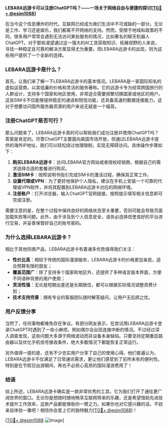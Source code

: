 **LEBARA远游卡可以注册ChatGPT吗？——一场关于网络自由与便捷的探讨[[TG💪+ @esim1088](https://t.me/s/esim1088)]**

在当今这个信息爆炸的时代，互联网已经成为我们生活中不可或缺的一部分。无论是工作、学习还是娱乐，我们都离不开网络的支持。然而，受限于地域和政策的不同，很多用户常常会遇到无法访问某些服务的情况，比如著名的聊天机器人ChatGPT。对于那些渴望通过这一强大的AI工具获取知识、拓展视野的人来说，寻找一种稳定且可靠的解决方案显得尤为重要。而LEBARA远游卡的出现，则为这些用户提供了一个全新的选择。

### LEBARA远游卡是什么？

首先，让我们来了解一下LEBARA远游卡的基本情况。LEBARA是一家国际知名的虚拟运营商，以其低廉的价格和灵活的服务著称。它的远游卡专为经常跨国旅行的人群设计，支持多个国家和地区使用，非常适合需要频繁切换国家或地区的用户。这张SIM卡不仅能够提供稳定的通话和短信功能，还具备高速的数据连接能力，这对于想要访问国外服务器资源的用户来说无疑是一个福音。

### 注册ChatGPT是否可行？

那么问题来了，LEBARA远游卡真的可以帮助我们成功注册并使用ChatGPT吗？答案是肯定的。尽管ChatGPT主要面向美国市场开放，但通过LEBARA远游卡提供的海外IP地址，我们可以轻松绕过地理限制，实现无障碍访问。具体操作步骤如下：

1. **购买LEBARA远游卡**：访问LEBARA官方网站或者授权经销商，根据自己的需求选择合适的套餐进行购买。
2. **激活SIM卡**：按照说明书指引完成SIM卡的激活过程，确保其正常工作。
3. **设置代理或VPN**：为了更好地保护个人隐私，建议在手机上安装一个可靠的代理或VPN软件，并将其配置到LEBARA远游卡对应的网络环境。
4. **注册账户**：打开浏览器，输入ChatGPT官网链接，按照提示填写相关信息即可完成注册。

需要注意的是，在整个过程中保持良好的网络状态至关重要，否则可能会导致页面加载失败等问题。此外，由于涉及到个人信息安全，请务必选择信誉良好的平台进行交易，并妥善保管好自己的账号密码。

### 为什么选择LEBARA远游卡？

相比于其他同类产品，LEBARA远游卡有着诸多优势值得我们关注：

- **性价比高**：相较于传统的国际漫游服务，LEBARA远游卡的价格更加亲民，适合预算有限的朋友；
- **覆盖范围广**：除了支持多个国家和地区外，还提供了多种语言版本界面，方便不同语种背景的用户使用；
- **灵活性强**：无论是短期出差还是长期居住，都可以根据实际情况调整资费计划；
- **技术支持完善**：拥有专业的客服团队随时解答疑问，让用户无后顾之忧。

### 用户反馈分享

当然了，任何事物都难免存在争议。有部分网友表示，在尝试用LEBARA远游卡登录ChatGPT时遇到了一些小麻烦，例如偶尔会出现连接中断的情况。不过经过深入调查发现，这些问题大多源于网络波动而非设备本身缺陷。只要坚持定期重启路由器以及优化手机信号接收条件，绝大多数情况下都能恢复正常运行。

另外值得一提的是，还有不少忠实用户分享了自己的使用心得。他们普遍认为，LEBARA远游卡不仅满足了日常通讯需求，更让他们感受到了前所未有的便利性。特别是在节假日出游期间，再也不必担心高昂的国际漫游费用了！

### 结语

综上所述，LEBARA远游卡确实是一款非常优秀的工具，它为我们打开了通往更广阔世界的窗口。无论你是想随时随地畅享互联网带来的乐趣，还是希望借助先进技术提升工作效率，这款产品都能够助你一臂之力。如果你也对它感兴趣的话，不妨亲自体验一番吧！相信你会爱上它的独特魅力[[TG💪+ @esim1088](https://t.me/s/esim1088)]！

[[TG💪+ @esim1088](https://t.me/s/esim1088) ![Image](https://i.postimg.cc/4NQfJmqS/Snipaste-2025-05-13-00-14-12.png)]